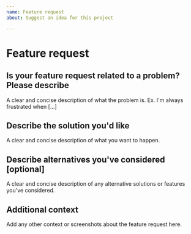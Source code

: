 ```yaml
---
name: Feature request
about: Suggest an idea for this project

---
```


# Feature request

## Is your feature request related to a problem? Please describe

A clear and concise description of what the problem is. Ex.
I'm always frustrated when [...]

## Describe the solution you'd like

A clear and concise description of what you want to happen.

## Describe alternatives you've considered [optional]

A clear and concise description of any alternative solutions or features you've considered.

## Additional context

Add any other context or screenshots about the feature request here.
